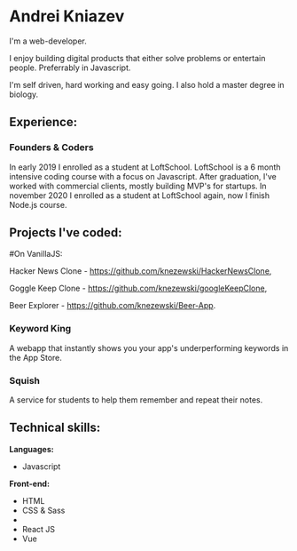 # Andrei Kniazev
I'm a web-developer.

I enjoy building digital products that either solve problems or entertain people. Preferrably in Javascript.

I'm self driven, hard working and easy going. I also hold a master degree in biology.

## Experience:
### Founders & Coders
In early 2019 I enrolled as a student at LoftSchool. LoftSchool is a 6 month intensive coding course with a focus on Javascript. After graduation, I've worked with commercial clients, mostly building MVP's for startups.
In november 2020 I enrolled as a student at LoftSchool again, now I finish Node.js course.


## Projects I've coded:
#On VanillaJS:

Hacker News Clone - https://github.com/knezewski/HackerNewsClone,

Goggle Keep Clone - https://github.com/knezewski/googleKeepClone,

Beer Explorer - https://github.com/knezewski/Beer-App.

### Keyword King
A webapp that instantly shows you your app's underperforming keywords in the App Store.

### Squish
A service for students to help them remember and repeat their notes.

## Technical skills:

**Languages:**

* Javascript

**Front-end:**

* HTML
* CSS & Sass
* 
* React JS
* Vue
